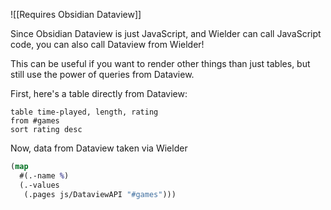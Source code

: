 ![[Requires Obsidian Dataview]]

Since Obsidian Dataview is just JavaScript, and Wielder can call JavaScript code, you can also call Dataview from Wielder!

This can be useful if you want to render other things than just tables, but still use the power of queries from Dataview.

First, here's a table directly from Dataview:

```dataview
table time-played, length, rating
from #games
sort rating desc
```

Now, data from Dataview taken via Wielder

```clojure
(map
  #(.-name %)
  (.-values
   (.pages js/DataviewAPI "#games")))
```